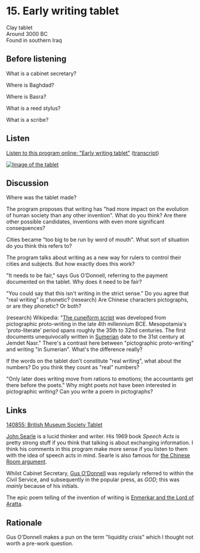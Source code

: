 # 15. Early writing tablet

Clay tablet  
Around 3000 BC  
Found in southern Iraq


## Before listening

What is a cabinet secretary?

Where is Baghdad?

Where is Basra?

What is a reed stylus?

What is a scribe?


## Listen

[Listen to this program online:
"Early writing tablet"](http://www.bbc.co.uk/ahistoryoftheworld/objects/TnAQ0B8bQkSJzKZFWo6F-g)
([transcript](http://www.bbc.co.uk/ahistoryoftheworld/about/transcripts/episode15/))

[![Image of the tablet](https://upload.wikimedia.org/wikipedia/commons/thumb/7/76/Pictographs_Recording_the_Allocation_of_Beer_%28London%2C_England%29.jpg/320px-Pictographs_Recording_the_Allocation_of_Beer_%28London%2C_England%29.jpg)](https://commons.wikimedia.org/wiki/File:Pictographs_Recording_the_Allocation_of_Beer_%28London%2C_England%29.jpg)


## Discussion

Where was the tablet made?

The program proposes that writing has "had more impact on the evolution
of human society than any other invention". What do you think? Are there
other possible candidates, inventions with even more significant
consequences?

Cities became "too big to be run by word of mouth". What sort of
situation do you think this refers to?

The program talks about writing as a new way for rulers to control their
cities and subjects. But how exactly does this work?

"It needs to be fair," says Gus O'Donnell, referring to the payment
documented on the tablet. Why does it need to be fair?

"You could say that this isn't writing in the strict sense." Do you
agree that "real writing" is phonetic? (research) Are Chinese characters
pictographs, or are they phonetic? Or both?

(research) Wikipedia:
"[The cuneiform script](https://en.wikipedia.org/wiki/Cuneiform_script#Proto-literate_period)
was developed from pictographic proto-writing in the late 4th millennium
BCE. Mesopotamia's 'proto-literate' period spans roughly the 35th to
32nd centuries. The first documents unequivocally written in
[Sumerian](https://en.wikipedia.org/wiki/Sumerian_language) date to the
31st century at Jemdet Nasr." There's a contrast here between
"pictographic proto-writing" and writing "in Sumerian". What's the
difference really?

If the words on the tablet don't constitute "real writing", what about the
numbers? Do you think they count as "real" numbers?

"Only later does writing move from rations to emotions; the accountants
get there before the poets." Why might poets not have been interested in
pictographic writing? Can you write a poem in pictographs?


## Links

[140855: British Museum Society Tablet](http://www.britishmuseum.org/research/collection_online/collection_object_details.aspx?objectId=327218&partId=1)

[John Searle](https://en.wikipedia.org/wiki/John_Searle) is a lucid
thinker and writer. His 1969 book _Speech Acts_ is pretty strong stuff
if you think that talking is about exchanging information. I think his
comments in this program make more sense if you listen to them with
the idea of speech acts in mind.  Searle is also famous for
[the Chinese Room argument](http://www.consciousentities.com/searle.htm).

Whilst Cabinet Secretary,
[Gus O'Donnell](https://en.wikipedia.org/wiki/Gus_O%27Donnell) was
regularly referred to within the Civil Service, and subsequently in the
popular press, as *GOD*; this was *mainly* because of his initials.

The epic poem telling of the invention of writing is
[Enmerkar and the Lord of Aratta](https://en.wikipedia.org/wiki/Enmerkar_and_the_Lord_of_Aratta).


## Rationale

Gus O'Donnell makes a pun on the term "liquidity crisis" which I thought
not worth a pre-work question.

